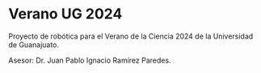 # Verano UG 2024

Proyecto de robótica para el Verano de la Ciencia 2024 de la Universidad de Guanajuato.

Asesor: Dr. Juan Pablo Ignacio Ramírez Paredes.